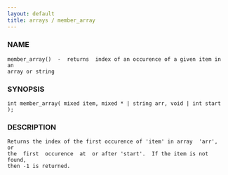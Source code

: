 ```yaml
---
layout: default
title: arrays / member_array
---
```


### NAME

    member_array()  -  returns  index of an occurence of a given item in an
    array or string

### SYNOPSIS

    int member_array( mixed item, mixed * | string arr, void | int start );

### DESCRIPTION

    Returns the index of the first occurence of 'item' in array  'arr',  or
    the  first  occurence  at  or after 'start'.  If the item is not found,
    then -1 is returned.
